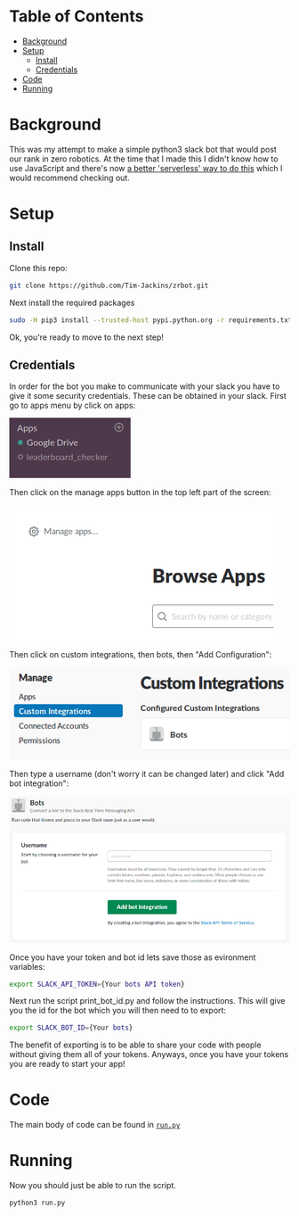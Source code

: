 # Table of Contents
- [Background](#background)
- [Setup](#setup)
	- [Install](#install)
	- [Credentials](#credentials)
- [Code](#code)
- [Running](#running)

# Background
This was my attempt to make a simple python3 slack bot that would post our rank in zero robotics. At the time that I made this I didn't know how to use JavaScript and there's now [a better 'serverless' way to do this](https://github.com/johnagan/serverless-slackbot) which I would recommend checking out.

# Setup
## Install
Clone this repo:
```bash
git clone https://github.com/Tim-Jackins/zrbot.git
```

Next install the required packages
```bash
sudo -H pip3 install --trusted-host pypi.python.org -r requirements.txt
```
Ok, you're ready to move to the next step!

## Credentials

In order for the bot you make to communicate with your slack you have to give it some security credentials. These can be obtained in your slack. First go to apps menu by click on apps:

![fig1](media/slack_home.png)

Then click on the manage apps button in the top left part of the screen:

![fig2](media/manage_apps.png)

Then click on custom integrations, then bots, then "Add Configuration":

![fig3](media/integrations.png)

Then type a username (don't worry it can be changed later) and click "Add bot integration": 

![fig4](media/config.png)


Once you have your token and bot id lets save those as evironment variables:
```bash
export SLACK_API_TOKEN={Your bots API token}
```
Next run the script print_bot_id.py and follow the instructions. This will give you the id for the bot which you will then need to to export:
```bash
export SLACK_BOT_ID={Your bots}
```

The benefit of exporting is to be able to share your code with people without giving them all of your tokens. Anyways, once you have your tokens you are ready to start your app!

# Code
The main body of code can be found in [`run.py`](run.py)

# Running
Now you should just be able to run the script.
```bash
python3 run.py
```
